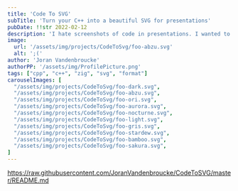 ```yaml
---
title: 'Code To SVG'
subTitle: 'Turn your C++ into a beautiful SVG for presentations'
pubDate: !!str 2022-02-12
description: 'I hate screenshots of code in presentations. I wanted to learn Zig. This project fixes both, I wrote my first zig program, it takes in a C++ file and returns an svg whit correct colours.'
image:
  url: '/assets/img/projects/CodeToSvg/foo-abzu.svg'
  alt: ';('
author: 'Joran Vandenbroucke'
authorPP: '/assets/img/ProfilePicture.png'
tags: ["cpp", "c++", "zig", "svg", "format"]
carouselImages: [
  "/assets/img/projects/CodeToSvg/foo-dark.svg",
  "/assets/img/projects/CodeToSvg/foo-abzu.svg",
  "/assets/img/projects/CodeToSvg/foo-ori.svg",
  "/assets/img/projects/CodeToSvg/foo-aurora.svg",
  "/assets/img/projects/CodeToSvg/foo-nocturne.svg",
  "/assets/img/projects/CodeToSvg/foo-light.svg",
  "/assets/img/projects/CodeToSvg/foo-gris.svg",
  "/assets/img/projects/CodeToSvg/foo-stardew.svg",
  "/assets/img/projects/CodeToSvg/foo-bamboo.svg",
  "/assets/img/projects/CodeToSvg/foo-sakura.svg",
]
---
```

https://raw.githubusercontent.com/JoranVandenbroucke/CodeToSVG/master/README.md